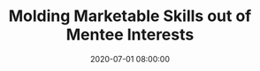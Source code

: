 ---
layout: poster
title: "Molding Marketable Skills out of Mentee Interests"
description: "College at all levels is an opportunity for students to learn and grow as professionals. Frequently, this is growth happens in jobs that provide real world experience, rather than in the classroom. However, the opportunity to grow and develop skills beyond routine work tasks and the classroom assignments are overlooked.<br/><br/>All students find something that pulls at their curiosity and gets them excited about the work they hope to do. It is responsibility of their mentors to notice this excitement and encourage their pursuits in a productive way. Enabling students to pursue personal projects helps them develop marketable skills and molds them into better professionals as the enter the job market. As they do projects motivated by personal interests, they develop talking points and stories that can be translated into cover letters and real-world job skills. This could be familiarizing themselves with the IRB process or exploring the broader implications or career relevance of topics covered in class. The mentor should be interested, express confidence, be a sounding board, and support students to take the next step in their project.<br/><br/>This poster will explore the steps the librarian mentors should take to support student worker mentees’ interests and personal projects."
date: 2020-07-01 08:00:00
presenters:
  - {
      name: Madeleine Gaiser,
      bio: Madeleine Gaiser is the Online Learning and Instruction Librarian for the College of Education, Criminal Justice, and Human Services (CECH) Library at the University of Cincinnati. She graduated from Indiana University-Bloomington with her Masters in Library Science in May 2020. Her interests are instruction, virtual reference, and online accessibility.,
      institution: University of Cincinnati
    }
  - {
      name: Malachai Darling,
      bio: Malachai Darling is a recent graduate from Indiana University with a master's degree in Library Science and a specialization in Archives and Records Management. He has an interest in public services within archives and special collections and finds projects such as that described in the abstract allows him to grow and develop skills that better assist researchers in any institution.,
      institution: Indiana University-Bloomington
    }
video: "//www.youtube.com/embed/{video-is}"
isStaticPost: false
published: true
---